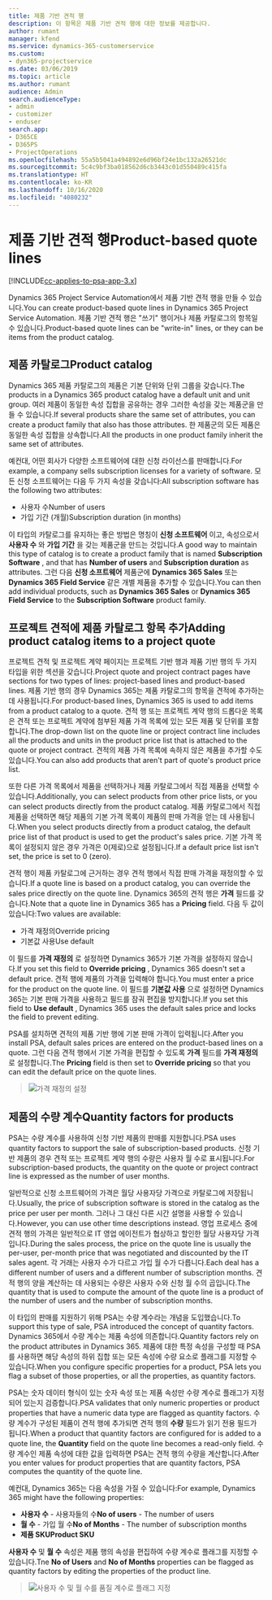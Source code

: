 ```yaml
---
title: 제품 기반 견적 행
description: 이 항목은 제품 기반 견적 행에 대한 정보를 제공합니다.
author: rumant
manager: kfend
ms.service: dynamics-365-customerservice
ms.custom:
- dyn365-projectservice
ms.date: 03/06/2019
ms.topic: article
ms.author: rumant
audience: Admin
search.audienceType:
- admin
- customizer
- enduser
search.app:
- D365CE
- D365PS
- ProjectOperations
ms.openlocfilehash: 55a5b5041a494892e6d96bf24e1bc132a26521dc
ms.sourcegitcommit: 5c4c9bf3ba018562d6cb3443c01d550489c415fa
ms.translationtype: HT
ms.contentlocale: ko-KR
ms.lasthandoff: 10/16/2020
ms.locfileid: "4080232"
---
```

# <a name="product-based-quote-lines"></a><span data-ttu-id="bba86-103">제품 기반 견적 행</span><span class="sxs-lookup"><span data-stu-id="bba86-103">Product-based quote lines</span></span>

[!INCLUDE[cc-applies-to-psa-app-3.x](../includes/cc-applies-to-psa-app-3x.md)]


<span data-ttu-id="bba86-104">Dynamics 365 Project Service Automation에서 제품 기반 견적 행을 만들 수 있습니다.</span><span class="sxs-lookup"><span data-stu-id="bba86-104">You can create product-based quote lines in Dynamics 365 Project Service Automation.</span></span> <span data-ttu-id="bba86-105">제품 기반 견적 행은 "쓰기" 행이거나 제품 카탈로그의 항목일 수 있습니다.</span><span class="sxs-lookup"><span data-stu-id="bba86-105">Product-based quote lines can be "write-in" lines, or they can be items from the product catalog.</span></span>

## <a name="product-catalog"></a><span data-ttu-id="bba86-106">제품 카탈로그</span><span class="sxs-lookup"><span data-stu-id="bba86-106">Product catalog</span></span>

<span data-ttu-id="bba86-107">Dynamics 365 제품 카탈로그의 제품은 기본 단위와 단위 그룹을 갖습니다.</span><span class="sxs-lookup"><span data-stu-id="bba86-107">The products in a Dynamics 365 product catalog have a default unit and unit group.</span></span> <span data-ttu-id="bba86-108">여러 제품이 동일한 속성 집합을 공유하는 경우 그러한 속성을 갖는 제품군을 만들 수 있습니다.</span><span class="sxs-lookup"><span data-stu-id="bba86-108">If several products share the same set of attributes, you can create a product family that also has those attributes.</span></span> <span data-ttu-id="bba86-109">한 제품군의 모든 제품은 동일한 속성 집합을 상속합니다.</span><span class="sxs-lookup"><span data-stu-id="bba86-109">All the products in one product family inherit the same set of attributes.</span></span>

<span data-ttu-id="bba86-110">예컨대, 어떤 회사가 다양한 소프트웨어에 대한 신청 라이선스를 판매합니다.</span><span class="sxs-lookup"><span data-stu-id="bba86-110">For example, a company sells subscription licenses for a variety of software.</span></span> <span data-ttu-id="bba86-111">모든 신청 소프트웨어는 다음 두 가지 속성을 갖습니다:</span><span class="sxs-lookup"><span data-stu-id="bba86-111">All subscription software has the following two attributes:</span></span>

- <span data-ttu-id="bba86-112">사용자 수</span><span class="sxs-lookup"><span data-stu-id="bba86-112">Number of users</span></span> 
- <span data-ttu-id="bba86-113">가입 기간 (개월)</span><span class="sxs-lookup"><span data-stu-id="bba86-113">Subscription duration (in months)</span></span>

<span data-ttu-id="bba86-114">이 타입의 카탈로그를 유지하는 좋은 방법은 명칭이 **신청 소프트웨어** 이고, 속성으로서 **사용자 수** 와 **가입 기간** 을 갖는 제품군을 만드는 것입니다.</span><span class="sxs-lookup"><span data-stu-id="bba86-114">A good way to maintain this type of catalog is to create a product family that is named **Subscription Software** , and that has **Number of users** and **Subscription duration** as attributes.</span></span> <span data-ttu-id="bba86-115">그런 다음 **신청 소프트웨어** 제품군에 **Dynamics 365 Sales** 또는 **Dynamics 365 Field Service** 같은 개별 제품을 추가할 수 있습니다.</span><span class="sxs-lookup"><span data-stu-id="bba86-115">You can then add individual products, such as **Dynamics 365 Sales** or **Dynamics 365 Field Service** to the **Subscription Software** product family.</span></span>

## <a name="adding-product-catalog-items-to-a-project-quote"></a><span data-ttu-id="bba86-116">프로젝트 견적에 제품 카탈로그 항목 추가</span><span class="sxs-lookup"><span data-stu-id="bba86-116">Adding product catalog items to a project quote</span></span>

<span data-ttu-id="bba86-117">프로젝트 견적 및 프로젝트 계약 페이지는 프로젝트 기반 행과 제품 기반 행의 두 가지 타입을 위한 섹션을 갖습니다.</span><span class="sxs-lookup"><span data-stu-id="bba86-117">Project quote and project contract pages have sections for two types of lines: project-based lines and product-based lines.</span></span> <span data-ttu-id="bba86-118">제품 기반 행의 경우 Dynamics 365는 제품 카탈로그의 항목을 견적에 추가하는 데 사용됩니다.</span><span class="sxs-lookup"><span data-stu-id="bba86-118">For product-based lines, Dynamics 365 is used to add items from a product catalog to a quote.</span></span> <span data-ttu-id="bba86-119">견적 행 또는 프로젝트 계약 행의 드롭다운 목록은 견적 또는 프로젝트 계약에 첨부된 제품 가격 목록에 있는 모든 제품 및 단위를 포함합니다.</span><span class="sxs-lookup"><span data-stu-id="bba86-119">The drop-down list on the quote line or project contract line includes all the products and units in the product price list that is attached to the quote or project contract.</span></span> <span data-ttu-id="bba86-120">견적의 제품 가격 목록에 속하지 않은 제품을 추가할 수도 있습니다.</span><span class="sxs-lookup"><span data-stu-id="bba86-120">You can also add products that aren't part of quote's product price list.</span></span>

<span data-ttu-id="bba86-121">또한 다른 가격 목록에서 제품을 선택하거나 제품 카탈로그에서 직접 제품을 선택할 수 있습니다.</span><span class="sxs-lookup"><span data-stu-id="bba86-121">Additionally, you can select products from other price lists, or you can select products directly from the product catalog.</span></span> <span data-ttu-id="bba86-122">제품 카탈로그에서 직접 제품을 선택하면 해당 제품의 기본 가격 목록이 제품의 판매 가격을 얻는 데 사용됩니다.</span><span class="sxs-lookup"><span data-stu-id="bba86-122">When you select products directly from a product catalog, the default price list of that product is used to get the product's sales price.</span></span> <span data-ttu-id="bba86-123">기본 가격 목록이 설정되지 않은 경우 가격은 0(제로)으로 설정됩니다.</span><span class="sxs-lookup"><span data-stu-id="bba86-123">If a default price list isn't set, the price is set to 0 (zero).</span></span>

<span data-ttu-id="bba86-124">견적 행이 제품 카탈로그에 근거하는 경우 견적 행에서 직접 판매 가격을 재정의할 수 있습니다.</span><span class="sxs-lookup"><span data-stu-id="bba86-124">If a quote line is based on a product catalog, you can override the sales price directly on the quote line.</span></span> <span data-ttu-id="bba86-125">Dynamics 365의 견적 행은 **가격** 필드를 갖습니다.</span><span class="sxs-lookup"><span data-stu-id="bba86-125">Note that a quote line in Dynamics 365 has a **Pricing** field.</span></span> <span data-ttu-id="bba86-126">다음 두 값이 있습니다:</span><span class="sxs-lookup"><span data-stu-id="bba86-126">Two values are available:</span></span>

- <span data-ttu-id="bba86-127">가격 재정의</span><span class="sxs-lookup"><span data-stu-id="bba86-127">Override pricing</span></span>  
- <span data-ttu-id="bba86-128">기본값 사용</span><span class="sxs-lookup"><span data-stu-id="bba86-128">Use default</span></span>

<span data-ttu-id="bba86-129">이 필드를 **가격 재정의** 로 설정하면 Dynamics 365가 기본 가격을 설정하지 않습니다.</span><span class="sxs-lookup"><span data-stu-id="bba86-129">If you set this field to **Override pricing** , Dynamics 365 doesn't set a default price.</span></span> <span data-ttu-id="bba86-130">견적 행에 제품의 가격을 입력해야 합니다.</span><span class="sxs-lookup"><span data-stu-id="bba86-130">You must enter a price for the product on the quote line.</span></span> <span data-ttu-id="bba86-131">이 필드를 **기본값 사용** 으로 설정하면 Dynamics 365는 기본 판매 가격을 사용하고 필드를 잠궈 편집을 방지합니다.</span><span class="sxs-lookup"><span data-stu-id="bba86-131">If you set this field to **Use default** , Dynamics 365 uses the default sales price and locks the field to prevent editing.</span></span>

<span data-ttu-id="bba86-132">PSA를 설치하면 견적의 제품 기반 행에 기본 판매 가격이 입력됩니다.</span><span class="sxs-lookup"><span data-stu-id="bba86-132">After you install PSA, default sales prices are entered on the product-based lines on a quote.</span></span> <span data-ttu-id="bba86-133">그런 다음 견적 행에서 기본 가격을 편집할 수 있도록 **가격** 필드를 **가격 재정의** 로 설정합니다.</span><span class="sxs-lookup"><span data-stu-id="bba86-133">The **Pricing** field is then set to **Override pricing** so that you can edit the default price on the quote lines.</span></span>

> ![가격 재정의 설정](media/basic-guide-10.png)
 
## <a name="quantity-factors-for-products"></a><span data-ttu-id="bba86-135">제품의 수량 계수</span><span class="sxs-lookup"><span data-stu-id="bba86-135">Quantity factors for products</span></span>

<span data-ttu-id="bba86-136">PSA는 수량 계수를 사용하여 신청 기반 제품의 판매를 지원합니다.</span><span class="sxs-lookup"><span data-stu-id="bba86-136">PSA uses quantity factors to support the sale of subscription-based products.</span></span> <span data-ttu-id="bba86-137">신청 기반 제품의 경우 견적 또는 프로젝트 계약 행의 수량은 사용자 월 수로 표시됩니다.</span><span class="sxs-lookup"><span data-stu-id="bba86-137">For subscription-based products, the quantity on the quote or project contract line is expressed as the number of user months.</span></span>

<span data-ttu-id="bba86-138">일반적으로 신청 소프트웨어의 가격은 월당 사용자당 가격으로 카탈로그에 저장됩니다.</span><span class="sxs-lookup"><span data-stu-id="bba86-138">Usually, the price of subscription software is stored in the catalog as the price per user per month.</span></span> <span data-ttu-id="bba86-139">그러나 그 대신 다른 시간 설명을 사용할 수 있습니다.</span><span class="sxs-lookup"><span data-stu-id="bba86-139">However, you can use other time descriptions instead.</span></span> <span data-ttu-id="bba86-140">영업 프로세스 중에 견적 행의 가격은 일반적으로 IT 영업 에이전트가 협상하고 할인한 월당 사용자당 가격입니다.</span><span class="sxs-lookup"><span data-stu-id="bba86-140">During the sales process, the price on the quote line is usually the per-user, per-month price that was negotiated and discounted by the IT sales agent.</span></span> <span data-ttu-id="bba86-141">각 거래는 사용자 수가 다르고 가입 월 수가 다릅니다.</span><span class="sxs-lookup"><span data-stu-id="bba86-141">Each deal has a different number of users and a different number of subscription months.</span></span> <span data-ttu-id="bba86-142">견적 행의 양을 계산하는 데 사용되는 수량은 사용자 수와 신청 월 수의 곱입니다.</span><span class="sxs-lookup"><span data-stu-id="bba86-142">The quantity that is used to compute the amount of the quote line is a product of the number of users and the number of subscription months.</span></span>

<span data-ttu-id="bba86-143">이 타입의 판매를 지원하기 위해 PSA는 수량 계수라는 개념을 도입했습니다.</span><span class="sxs-lookup"><span data-stu-id="bba86-143">To support this type of sale, PSA introduced the concept of quantity factors.</span></span> <span data-ttu-id="bba86-144">Dynamics 365에서 수량 계수는 제품 속성에 의존합니다.</span><span class="sxs-lookup"><span data-stu-id="bba86-144">Quantity factors rely on the product attributes in Dynamics 365.</span></span> <span data-ttu-id="bba86-145">제품에 대한 특정 속성을 구성할 때 PSA를 사용하면 해당 속성의 하위 집합 또는 모든 속성에 수량 요소로 플래그를 지정할 수 있습니다.</span><span class="sxs-lookup"><span data-stu-id="bba86-145">When you configure specific properties for a product, PSA lets you flag a subset of those properties, or all the properties, as quantity factors.</span></span>

<span data-ttu-id="bba86-146">PSA는 숫자 데이터 형식이 있는 숫자 속성 또는 제품 속성만 수량 계수로 플래그가 지정되어 있는지 검증합니다.</span><span class="sxs-lookup"><span data-stu-id="bba86-146">PSA validates that only numeric properties or product properties that have a numeric data type are flagged as quantity factors.</span></span> <span data-ttu-id="bba86-147">수량 계수가 구성된 제품이 견적 행에 추가되면 견적 행의 **수량** 필드가 읽기 전용 필드가 됩니다.</span><span class="sxs-lookup"><span data-stu-id="bba86-147">When a product that quantity factors are configured for is added to a quote line, the **Quantity** field on the quote line becomes a read-only field.</span></span> <span data-ttu-id="bba86-148">수량 계수인 제품 속성에 대한 값을 입력하면 PSA는 견적 행의 수량을 계산합니다.</span><span class="sxs-lookup"><span data-stu-id="bba86-148">After you enter values for product properties that are quantity factors, PSA computes the quantity of the quote line.</span></span>

<span data-ttu-id="bba86-149">예컨대, Dynamics 365는 다음 속성을 가질 수 있습니다:</span><span class="sxs-lookup"><span data-stu-id="bba86-149">For example, Dynamics 365 might have the following properties:</span></span> 

- <span data-ttu-id="bba86-150">**사용자 수** - 사용자들의 수</span><span class="sxs-lookup"><span data-stu-id="bba86-150">**No of users** - The number of users</span></span> 
- <span data-ttu-id="bba86-151">**월 수** - 가입 월 수</span><span class="sxs-lookup"><span data-stu-id="bba86-151">**No of Months** - The number of subscription months</span></span>
- <span data-ttu-id="bba86-152">**제품 SKU**</span><span class="sxs-lookup"><span data-stu-id="bba86-152">**Product SKU**</span></span> 

<span data-ttu-id="bba86-153">**사용자 수** 및 **월 수** 속성은 제품 행의 속성을 편집하여 수량 계수로 플래그를 지정할 수 있습니다.</span><span class="sxs-lookup"><span data-stu-id="bba86-153">Tne **No of Users** and **No of Months** properties can be flagged as quantity factors by editing the properties of the product line.</span></span> 

> ![사용자 수 및 월 수를 품질 계수로 플래그 지정](media/basic-guide-11.png)
 
